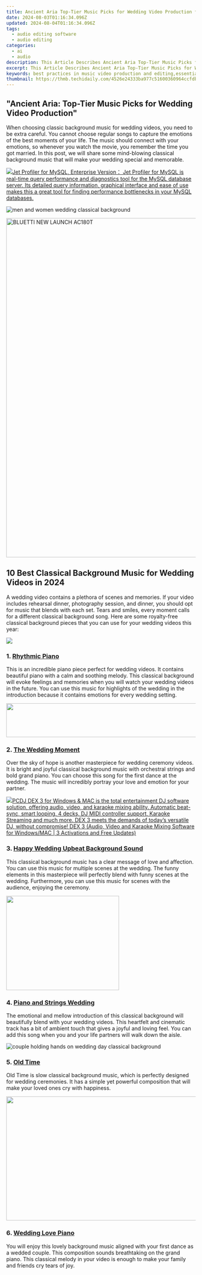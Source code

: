 ```yaml
---
title: Ancient Aria Top-Tier Music Picks for Wedding Video Production for 2024
date: 2024-08-03T01:16:34.096Z
updated: 2024-08-04T01:16:34.096Z
tags: 
  - audio editing software
  - audio editing
categories: 
  - ai
  - audio
description: This Article Describes Ancient Aria Top-Tier Music Picks for Wedding Video Production for 2024
excerpt: This Article Describes Ancient Aria Top-Tier Music Picks for Wedding Video Production for 2024
keywords: best practices in music video production and editing,essential tips for aspiring music video editors,budget beats for video production finding no cost music,discovering optimal acoustic ambiance sets for video production,essential pop music playlists for perfect audio ambiance in videos 2024 collection,ancient aria top tier music picks for wedding video production,essential tips for incorporating music seamlessly into video productions without financial barriers
thumbnail: https://thmb.techidaily.com/4526e24333ba977c51600360964ccfdbc4ba0f9b4255ce54480ebe44b63f8c8e.jpg
---
```


## "Ancient Aria: Top-Tier Music Picks for Wedding Video Production"

When choosing classic background music for wedding videos, you need to be extra careful. You cannot choose regular songs to capture the emotions of the best moments of your life. The music should connect with your emotions, so whenever you watch the movie, you remember the time you got married. In this post, we will share some mind-blowing classical background music that will make your wedding special and memorable.

<!-- affiliate ads begin -->
<a href="https://secure.2checkout.com/order/checkout.php?PRODS=4576829&QTY=1&AFFILIATE=108875&CART=1"><img src="https://secure.avangate.com/images/merchant/9e740b84bb48a64dde25061566299467/products/copy_1_jp_box_big.png" border="0">Jet Profiler for MySQL, Enterprise Version： Jet Profiler for MySQL is real-time query performance and diagnostics tool for the MySQL database server. Its detailed query information, graphical interface and ease of use makes this a great tool for finding performance bottlenecks in your MySQL databases. </a>
<!-- affiliate ads end -->
![men and women wedding classical background](https://images.wondershare.com/filmora/article-images/2022/classical-background-1.jpg)

<!-- affiliate ads begin -->
<a href="https://bluettide.pxf.io/c/5597632/2042332/17092" target="_top" id="2042332"><img src="//a.impactradius-go.com/display-ad/17092-2042332" border="0" alt="BLUETTI NEW LAUNCH AC180T" width="960" height="900"/></a><img height="0" width="0" src="https://imp.pxf.io/i/5597632/2042332/17092" style="position:absolute;visibility:hidden;" border="0" />
<!-- affiliate ads end -->
## 10 Best Classical Background Music for Wedding Videos in 2024

A wedding video contains a plethora of scenes and memories. If your video includes rehearsal dinner, photography session, and dinner, you should opt for music that blends with each set. Tears and smiles, every moment calls for a different classical background song. Here are some royalty-free classical background pieces that you can use for your wedding videos this year:

<!-- affiliate ads begin -->
<a href="https://shop.manycam.com/order/checkout.php?PRODS=17728032&QTY=1&AFFILIATE=108875&CART=1"><img src="https://secure.avangate.com/images/merchant/8230bea7d54bcdf99cdfe85cb07313d5/mcaffbanner920x120.png" border="0"></a>
<!-- affiliate ads end -->
### 1\. [Rhythmic Piano](https://filmstock.wondershare.com/p/rhythmic-piano.html)

This is an incredible piano piece perfect for wedding videos. It contains beautiful piano with a calm and soothing melody. This classical background will evoke feelings and memories when you will watch your wedding videos in the future. You can use this music for highlights of the wedding in the introduction because it contains emotions for every wedding setting.

<!-- affiliate ads begin -->
<a href="https://zonlipartnershipprogram.pxf.io/c/5597632/1596691/17882" target="_top" id="1596691"><img src="//a.impactradius-go.com/display-ad/17882-1596691" border="0" alt="" width="728" height="90"/></a><img height="0" width="0" src="https://imp.pxf.io/i/5597632/1596691/17882" style="position:absolute;visibility:hidden;" border="0" />
<!-- affiliate ads end -->
### 2\. [The Wedding Moment](https://filmstock.wondershare.com/p/the-wedding-moment.html)

Over the sky of hope is another masterpiece for wedding ceremony videos. It is bright and joyful classical background music with orchestral strings and bold grand piano. You can choose this song for the first dance at the wedding. The music will incredibly portray your love and emotion for your partner.

<!-- affiliate ads begin -->
<a href="https://shop.pcdj.com/order/checkout.php?PRODS=4698824&QTY=1&AFFILIATE=108875&CART=1"> <img src="https://secure.avangate.com/images/merchant/47f4b6321e9fd8e8f7326a6adc1a7c1e/products/dex3pro-screenshot-homepage.png" border="0">PCDJ DEX 3 for Windows & MAC is the total entertainment DJ software solution, offering audio, video, and karaoke mixing ability. Automatic beat-sync, smart looping, 4 decks, DJ MIDI controller support, Karaoke Streaming and much more. 
DEX 3 meets the demands of today’s versatile DJ, without compromise! 
DEX 3 (Audio, Video and Karaoke Mixing Software for Windows/MAC | 3 Activations and Free Updates)</a>
<!-- affiliate ads end -->
### 3\. [Happy Wedding Upbeat Background Sound](https://filmstock.wondershare.com/p/happy-wedding-upbeat-background-sound.html)

This classical background music has a clear message of love and affection. You can use this music for multiple scenes at the wedding. The funny elements in this masterpiece will perfectly blend with funny scenes at the wedding. Furthermore, you can use this music for scenes with the audience, enjoying the ceremony.

<!-- affiliate ads begin -->
<a href="https://caperobbin.sjv.io/c/5597632/2006123/18460" target="_top" id="2006123"><img src="//a.impactradius-go.com/display-ad/18460-2006123" border="0" alt="" width="300" height="250"/></a><img height="0" width="0" src="https://imp.pxf.io/i/5597632/2006123/18460" style="position:absolute;visibility:hidden;" border="0" />
<!-- affiliate ads end -->
### 4\. [Piano and Strings Wedding](https://filmstock.wondershare.com/p/piano-and-strings-wedding.html)

The emotional and mellow introduction of this classical background will beautifully blend with your wedding videos. This heartfelt and cinematic track has a bit of ambient touch that gives a joyful and loving feel. You can add this song when you and your life partners will walk down the aisle.

![couple holding hands on wedding day classical background](https://images.wondershare.com/filmora/article-images/2022/classical-background-2.jpg)

### 5\. [Old Time](https://filmstock.wondershare.com/p/old-time-ai-music.html)

Old Time is slow classical background music, which is perfectly designed for wedding ceremonies. It has a simple yet powerful composition that will make your loved ones cry with happiness.

<!-- affiliate ads begin -->
<a href="https://ursime.pxf.io/c/5597632/2092236/16384" target="_top" id="2092236"><img src="//a.impactradius-go.com/display-ad/16384-2092236" border="0" alt="" width="1920" height="329"/></a><img height="0" width="0" src="https://imp.pxf.io/i/5597632/2092236/16384" style="position:absolute;visibility:hidden;" border="0" />
<!-- affiliate ads end -->
### 6\. [Wedding Love Piano](https://filmstock.wondershare.com/p/Wedding-Love-Piano.html)

You will enjoy this lovely background music aligned with your first dance as a wedded couple. This composition sounds breathtaking on the grand piano. This classical melody in your video is enough to make your family and friends cry tears of joy.

<!-- affiliate ads begin -->
<span id="1793213">
					<video width="1080" height="1620" style="cursor:pointer"
           poster="//a.impactradius-go.com/display-clicktoplayimage/1793213.jpeg"
           onclick="if(!this.playClicked){this.play();this.setAttribute('controls',true);this.playClicked=true;}">
	   <source src="//a.impactradius-go.com/display-ad/19135-1793213">
	   <img src="//a.impactradius-go.com/display-clicktoplayimage/1793213.jpeg" style="border: none; height: 100%; width: 100%; object-fit: contain">
	</video>
	<div style="width:1080px;text-align:center"><a href="javascript:window.open(decodeURIComponent('https%3A%2F%2Ftinyland.pxf.io%2Fc%2F5597632%2F1793213%2F19135'), '_blank');void(0);">Click here</a></div>
</span>
<img height="0" width="0" src="https://imp.pxf.io/i/5597632/1793213/19135" style="position:absolute;visibility:hidden;" border="0" />
<!-- affiliate ads end -->
### 7\. [Piano Music Orchestra](https://filmstock.wondershare.com/p/ai-piano-music-orchestra-121747.html)

You can add this classical background music in the ending to create touching moments filled with powerful feelings. When your wedding video will end with this music, your audience had to take some time to recover from their emotions.

<!-- affiliate ads begin -->
<a href="https://store.massmailsoftware.com/order/checkout.php?PRODS=1095219&QTY=1&AFFILIATE=108875&CART=1"><img src="https://secure.avangate.com/images/merchant/dc87c13749315c7217cdc4ac692e704c/banera_for_partners-20_%281%29.jpg" border="0"></a>
<!-- affiliate ads end -->
### 8\. [The Season of Love](https://filmstock.wondershare.com/p/the-season-of-love.html)

In this short romantic classical background music, the composer played different octaves to create romantic vibes. Thus, it will sound splendid with your wedding video. Although it is a short music piece, there are [many versions](https://tools.techidaily.com/wondershare/filmora/download/). You can layer the versions one after another to play with the audience’s joy and feeling.

![wedding dance classical background](https://images.wondershare.com/filmora/article-images/2022/classical-background-10.jpg)

### 9\. [Mid Night Self Expression](https://filmstock.wondershare.com/p/Mid-night-Self-expression.html)

This is a unique masterpiece that includes acoustic guitar, accordion, and other unique musical instruments. The song includes a folk melody that will leave your audience in joy and happiness. You can play this song in various wedding settings to add emotions to your video.

<!-- affiliate ads begin -->
<a href="https://sentrypc.7eer.net/c/5597632/398457/3022" target="_top" id="398457"><img src="//a.impactradius-go.com/display-ad/3022-398457" border="0" alt="www.sentrypc.com" width="980" height="120"/></a><img height="0" width="0" src="https://sentrypc.7eer.net/i/5597632/398457/3022" style="position:absolute;visibility:hidden;" border="0" />
<!-- affiliate ads end -->
### 10\. [Wonderful Wedding](https://filmstock.wondershare.com/p/wonderful-wedding.html)

This lovely wedding classical background includes nice rhythms, melodies, and ballads that make it perfect for a summary. If you have a segment in your video with highlights of multiple settings, you can use this music for that part.

## How to Create a Romantic Wedding Invitation?

If you design your wedding invitation, you can decide the element according to your preferences. Elements such as video clips, pictures, and music add emotions to your video. If even a single element is not perfect, your wedding invitation won’t look as good as you want. Therefore, you should take control and create a romantic wedding invitation on a user-friendly video editor, [Wondershare Filmora](https://tools.techidaily.com/wondershare/filmora/download/). Here is the step-by-step guide to creating a romantic wedding invitation with classical background music:

[Try It Free](https://tools.techidaily.com/wondershare/filmora/download/)

For Win 7 or later (64-bit)

[Try It Free](https://tools.techidaily.com/wondershare/filmora/download/)

For macOS 10.12 or later

Step 1: Open Wondershare Filmora, create a new project and import your files to get started.

![open new project classical background](https://images.wondershare.com/filmora/article-images/2022/classical-background-3.jpg)

Step 2: Now drag video clips and photos on the timeline and arrange the sequences and clips.

![arrange videos on timeline classical background](https://images.wondershare.com/filmora/article-images/2022/classical-background-4.jpg)

Step 3: If the photo size doesn’t match the video size, you can change the ratio in the crop section. This changes the aspect ratio of the video.

![set image size classical background](https://images.wondershare.com/filmora/article-images/2022/classical-background-5.jpg)

Step 4: Set the ratio for all videos and images.

Step 5: Now open the titles tab and search weddings. You can choose from a myriad of wedding-style templates on Filmora.

<!-- affiliate ads begin -->
<span id="1997795">
					<video width="250" height="250" style="cursor:pointer"
           poster="//a.impactradius-go.com/display-clicktoplayimage/1997795.jpeg"
           onclick="if(!this.playClicked){this.play();this.setAttribute('controls',true);this.playClicked=true;}">
	   <source src="//a.impactradius-go.com/display-ad/23621-1997795">
	   <img src="//a.impactradius-go.com/display-clicktoplayimage/1997795.jpeg" style="border: none; height: 100%; width: 100%; object-fit: contain">
	</video>
	<div style="width:250px;text-align:center"><a href="javascript:window.open(decodeURIComponent('https%3A%2F%2Fproteahair.pxf.io%2Fc%2F5597632%2F1997795%2F23621'), '_blank');void(0);">Click here</a></div>
</span>
<img height="0" width="0" src="https://imp.pxf.io/i/5597632/1997795/23621" style="position:absolute;visibility:hidden;" border="0" />
<!-- affiliate ads end -->
![add titles classical background](https://images.wondershare.com/filmora/article-images/2022/classical-background-6.jpg)

Step 6: Once you choose the title, you can drag it on your timeline. The title tag will look incredible at the start and the ending. Thus, you have to choose two title tags.

Step 7: Double-click on the first title and click on the advanced buttons. This feature enables you to customize your tags add change color, text, and fonts.

![edit title tags classical background](https://images.wondershare.com/filmora/article-images/2022/classical-background-7.jpg)

Step 8: Make the same changes for the second title tag as well.

Step 9: After selecting the right title tag, you can include elements on your images or video clips.

Step 10: Go to the Effects tab and search wedding floral. A wide range of options will appear in the media section. Choose the tags that you like the most and drag them on a new track.

Step 11: Now it’s time to add the titles to introduce the bride and groom. Furthermore, this section will also include the wedding location and other details for the wedding.

Step 12: Move to the transition section add transition presets and search for the effects you like for your video. Choose the transition and drag between the clips.

![add transitions classical background](https://images.wondershare.com/filmora/article-images/2022/classical-background-9.jpg)

Step 13: Your wedding invitation is almost ready. All you need to add is classical background music. For that, you can search the music from the audio tab or choose from the above-mentioned options. Also, you can import music from your computer to use in the video

Step 14: You can export the video from the tool and send your friends and family on Whastapp or post it on Facebook.

### Closing Words

The above-mentioned classical background music will enhance the sentiments in your wedding videos. Music helps the audience to connect with your emotions. Therefore, you should choose the classical background music carefully according to each segment. It would be best to list the video sections on a piece of paper and write the song’s name in front of it. That way, you will get a complete overview of your video’s layout.

You can use [Filmora video editor](https://tools.techidaily.com/wondershare/filmora/download/) to create your wedding videos and invitation. Filmora is a user-friendly video editing tool with advanced features. The effects and templates simplify the editing task and you can create emotional wedding videos in minutes. Filmora video editor includes features such as an audio mixer, advanced text editing, audio equalizer, and video stabilizer.

[Try It Free](https://tools.techidaily.com/wondershare/filmora/download/)

For Win 7 or later (64-bit)

[Try It Free](https://tools.techidaily.com/wondershare/filmora/download/)

For macOS 10.12 or later

[Try It Free](https://tools.techidaily.com/wondershare/filmora/download/)

For Win 7 or later (64-bit)

[Try It Free](https://tools.techidaily.com/wondershare/filmora/download/)

For macOS 10.12 or later

Step 1: Open Wondershare Filmora, create a new project and import your files to get started.

<!-- affiliate ads begin -->
<a href="https://laganoo.pxf.io/c/5597632/1657399/16446" target="_top" id="1657399"><img src="//a.impactradius-go.com/display-ad/16446-1657399" border="0" alt="" width="728" height="90"/></a><img height="0" width="0" src="https://imp.pxf.io/i/5597632/1657399/16446" style="position:absolute;visibility:hidden;" border="0" />
<!-- affiliate ads end -->
![open new project classical background](https://images.wondershare.com/filmora/article-images/2022/classical-background-3.jpg)

Step 2: Now drag video clips and photos on the timeline and arrange the sequences and clips.

<!-- affiliate ads begin -->
<a href="https://martinic.evyy.net/c/5597632/1422856/4482" target="_top" id="1422856"><img src="//a.impactradius-go.com/display-ad/4482-1422856" border="0" alt="" width="580" height="309"/></a>
<!-- affiliate ads end -->
![arrange videos on timeline classical background](https://images.wondershare.com/filmora/article-images/2022/classical-background-4.jpg)

Step 3: If the photo size doesn’t match the video size, you can change the ratio in the crop section. This changes the aspect ratio of the video.

<!-- affiliate ads begin -->
<a href="https://ukaidot.sjv.io/c/5597632/1793237/19578" target="_top" id="1793237"><img src="//a.impactradius-go.com/display-ad/19578-1793237" border="0" alt="" width="1200" height="1200"/></a><img height="0" width="0" src="https://imp.pxf.io/i/5597632/1793237/19578" style="position:absolute;visibility:hidden;" border="0" />
<!-- affiliate ads end -->
![set image size classical background](https://images.wondershare.com/filmora/article-images/2022/classical-background-5.jpg)

Step 4: Set the ratio for all videos and images.

Step 5: Now open the titles tab and search weddings. You can choose from a myriad of wedding-style templates on Filmora.

![add titles classical background](https://images.wondershare.com/filmora/article-images/2022/classical-background-6.jpg)

Step 6: Once you choose the title, you can drag it on your timeline. The title tag will look incredible at the start and the ending. Thus, you have to choose two title tags.

Step 7: Double-click on the first title and click on the advanced buttons. This feature enables you to customize your tags add change color, text, and fonts.

![edit title tags classical background](https://images.wondershare.com/filmora/article-images/2022/classical-background-7.jpg)

Step 8: Make the same changes for the second title tag as well.

Step 9: After selecting the right title tag, you can include elements on your images or video clips.

Step 10: Go to the Effects tab and search wedding floral. A wide range of options will appear in the media section. Choose the tags that you like the most and drag them on a new track.

Step 11: Now it’s time to add the titles to introduce the bride and groom. Furthermore, this section will also include the wedding location and other details for the wedding.

Step 12: Move to the transition section add transition presets and search for the effects you like for your video. Choose the transition and drag between the clips.

![add transitions classical background](https://images.wondershare.com/filmora/article-images/2022/classical-background-9.jpg)

Step 13: Your wedding invitation is almost ready. All you need to add is classical background music. For that, you can search the music from the audio tab or choose from the above-mentioned options. Also, you can import music from your computer to use in the video

Step 14: You can export the video from the tool and send your friends and family on Whastapp or post it on Facebook.

<!-- affiliate ads begin -->
<a href="https://secure.2checkout.com/order/checkout.php?PRODS=30901369&QTY=1&AFFILIATE=108875&CART=1"> <img src="https://secure.avangate.com/images/merchant/ce9a6fb2becc2d235e62b125e9260102/products/1_copy_vMixCallScreenshot1-large.jpg" border="0"> vMix 4K - Software based live production. vMix 4K includes everything in vMix HD plus 4K support, PTZ control, External/Fullscreen output, 4 Virtual Outputs, 1 Replay, 4 vMix Call, and 2 Recorders. 
This bundle includes Studio 200 for vMix from Virtualsetworks, HTTP Matrix 1.0 automation scheduler, and 4 introductory training videos from the Udemy vMix Basic to Amazing course. </a>
<!-- affiliate ads end -->
### Closing Words

The above-mentioned classical background music will enhance the sentiments in your wedding videos. Music helps the audience to connect with your emotions. Therefore, you should choose the classical background music carefully according to each segment. It would be best to list the video sections on a piece of paper and write the song’s name in front of it. That way, you will get a complete overview of your video’s layout.

You can use [Filmora video editor](https://tools.techidaily.com/wondershare/filmora/download/) to create your wedding videos and invitation. Filmora is a user-friendly video editing tool with advanced features. The effects and templates simplify the editing task and you can create emotional wedding videos in minutes. Filmora video editor includes features such as an audio mixer, advanced text editing, audio equalizer, and video stabilizer.

[Try It Free](https://tools.techidaily.com/wondershare/filmora/download/)

For Win 7 or later (64-bit)

[Try It Free](https://tools.techidaily.com/wondershare/filmora/download/)

For macOS 10.12 or later

[Try It Free](https://tools.techidaily.com/wondershare/filmora/download/)

For Win 7 or later (64-bit)

[Try It Free](https://tools.techidaily.com/wondershare/filmora/download/)

For macOS 10.12 or later

Step 1: Open Wondershare Filmora, create a new project and import your files to get started.

<!-- affiliate ads begin -->
<a href="https://estore.zonealarm.com/order/checkout.php?PRODS=36245101&QTY=1&AFFILIATE=108875&CART=1"><img src="https://sc1.checkpoint.com/sc1/za/images/boxes/zang_box_trust.png" border="0">ZoneAlarm Extreme Security NextGen</a>
<!-- affiliate ads end -->
![open new project classical background](https://images.wondershare.com/filmora/article-images/2022/classical-background-3.jpg)

Step 2: Now drag video clips and photos on the timeline and arrange the sequences and clips.

<!-- affiliate ads begin -->
<a href="https://parisrhonecom.sjv.io/c/5597632/1922358/21553" target="_top" id="1922358"><img src="//a.impactradius-go.com/display-ad/21553-1922358" border="0" alt="" width="1080" height="1080"/></a><img height="0" width="0" src="https://imp.pxf.io/i/5597632/1922358/21553" style="position:absolute;visibility:hidden;" border="0" />
<!-- affiliate ads end -->
![arrange videos on timeline classical background](https://images.wondershare.com/filmora/article-images/2022/classical-background-4.jpg)

Step 3: If the photo size doesn’t match the video size, you can change the ratio in the crop section. This changes the aspect ratio of the video.

<!-- affiliate ads begin -->
<a href="https://appsumo.8odi.net/c/5597632/2068416/7443" target="_top" id="2068416"><img src="//a.impactradius-go.com/display-ad/7443-2068416" border="0" alt="" width="1200" height="600"/></a><img height="0" width="0" src="https://appsumo.8odi.net/i/5597632/2068416/7443" style="position:absolute;visibility:hidden;" border="0" />
<!-- affiliate ads end -->
![set image size classical background](https://images.wondershare.com/filmora/article-images/2022/classical-background-5.jpg)

Step 4: Set the ratio for all videos and images.

Step 5: Now open the titles tab and search weddings. You can choose from a myriad of wedding-style templates on Filmora.

![add titles classical background](https://images.wondershare.com/filmora/article-images/2022/classical-background-6.jpg)

Step 6: Once you choose the title, you can drag it on your timeline. The title tag will look incredible at the start and the ending. Thus, you have to choose two title tags.

Step 7: Double-click on the first title and click on the advanced buttons. This feature enables you to customize your tags add change color, text, and fonts.

<!-- affiliate ads begin -->
<a href="https://printrendy.pxf.io/c/5597632/1453720/17020" target="_top" id="1453720"><img src="//a.impactradius-go.com/display-ad/17020-1453720" border="0" alt="" width="300" height="250"/></a><img height="0" width="0" src="https://imp.pxf.io/i/5597632/1453720/17020" style="position:absolute;visibility:hidden;" border="0" />
<!-- affiliate ads end -->
![edit title tags classical background](https://images.wondershare.com/filmora/article-images/2022/classical-background-7.jpg)

Step 8: Make the same changes for the second title tag as well.

Step 9: After selecting the right title tag, you can include elements on your images or video clips.

Step 10: Go to the Effects tab and search wedding floral. A wide range of options will appear in the media section. Choose the tags that you like the most and drag them on a new track.

Step 11: Now it’s time to add the titles to introduce the bride and groom. Furthermore, this section will also include the wedding location and other details for the wedding.

Step 12: Move to the transition section add transition presets and search for the effects you like for your video. Choose the transition and drag between the clips.

<!-- affiliate ads begin -->
<a href="https://secure.2checkout.com/order/checkout.php?PRODS=4699091&QTY=1&AFFILIATE=108875&CART=1"><img src="https://secure.avangate.com/images/merchant/bccefcc1b1eee9eca3ae4f5c1a281482/products/1_jutoh-logo-1200x1600.jpg" border="0">Jutoh Plus -  Jutoh is an ebook creator for Epub, Kindle and more. It's fast, runs on Windows, Mac, and Linux, comes with a cover design editor, and allows book variations to be created with alternate text, style sheets and cover designs. Jutoh Plus adds scripting so you can automate ebook import and creation operations. It also allows customisation of ebook HTML via templates and source code documents; and you can create Windows CHM and wxWidgets HTB help files. </a>
<!-- affiliate ads end -->
![add transitions classical background](https://images.wondershare.com/filmora/article-images/2022/classical-background-9.jpg)

Step 13: Your wedding invitation is almost ready. All you need to add is classical background music. For that, you can search the music from the audio tab or choose from the above-mentioned options. Also, you can import music from your computer to use in the video

Step 14: You can export the video from the tool and send your friends and family on Whastapp or post it on Facebook.

<!-- affiliate ads begin -->
<a href="https://store.massmailsoftware.com/order/checkout.php?PRODS=2069351&QTY=1&AFFILIATE=108875&CART=1"><img src="https://secure.avangate.com/images/merchant/dc87c13749315c7217cdc4ac692e704c/banera_for_partners-24_%282%29.jpg" border="0"></a>
<!-- affiliate ads end -->
### Closing Words

The above-mentioned classical background music will enhance the sentiments in your wedding videos. Music helps the audience to connect with your emotions. Therefore, you should choose the classical background music carefully according to each segment. It would be best to list the video sections on a piece of paper and write the song’s name in front of it. That way, you will get a complete overview of your video’s layout.

You can use [Filmora video editor](https://tools.techidaily.com/wondershare/filmora/download/) to create your wedding videos and invitation. Filmora is a user-friendly video editing tool with advanced features. The effects and templates simplify the editing task and you can create emotional wedding videos in minutes. Filmora video editor includes features such as an audio mixer, advanced text editing, audio equalizer, and video stabilizer.

[Try It Free](https://tools.techidaily.com/wondershare/filmora/download/)

For Win 7 or later (64-bit)

[Try It Free](https://tools.techidaily.com/wondershare/filmora/download/)

For macOS 10.12 or later

[Try It Free](https://tools.techidaily.com/wondershare/filmora/download/)

For Win 7 or later (64-bit)

[Try It Free](https://tools.techidaily.com/wondershare/filmora/download/)

For macOS 10.12 or later

Step 1: Open Wondershare Filmora, create a new project and import your files to get started.

<!-- affiliate ads begin -->
<a href="https://imp.i357552.net/c/5597632/863039/11832" target="_top" id="863039"><img src="//a.impactradius-go.com/display-ad/11832-863039" border="0" alt="" width="300" height="250"/></a>
<!-- affiliate ads end -->
![open new project classical background](https://images.wondershare.com/filmora/article-images/2022/classical-background-3.jpg)

Step 2: Now drag video clips and photos on the timeline and arrange the sequences and clips.

![arrange videos on timeline classical background](https://images.wondershare.com/filmora/article-images/2022/classical-background-4.jpg)

Step 3: If the photo size doesn’t match the video size, you can change the ratio in the crop section. This changes the aspect ratio of the video.

<!-- affiliate ads begin -->
<a href="https://secure.2checkout.com/order/checkout.php?PRODS=4530091&QTY=1&AFFILIATE=108875&CART=1"><img src="https://www.pearlmountainsoft.com/n_img/product/cit_win/banScrn.jpg" border="0">CollageIt Pro</a>
<!-- affiliate ads end -->
![set image size classical background](https://images.wondershare.com/filmora/article-images/2022/classical-background-5.jpg)

Step 4: Set the ratio for all videos and images.

Step 5: Now open the titles tab and search weddings. You can choose from a myriad of wedding-style templates on Filmora.

![add titles classical background](https://images.wondershare.com/filmora/article-images/2022/classical-background-6.jpg)

Step 6: Once you choose the title, you can drag it on your timeline. The title tag will look incredible at the start and the ending. Thus, you have to choose two title tags.

Step 7: Double-click on the first title and click on the advanced buttons. This feature enables you to customize your tags add change color, text, and fonts.

<!-- affiliate ads begin -->
<a href="https://shop.mondly.com/affiliate.php?ACCOUNT=ATISTUDI&AFFILIATE=108875&PATH=https%3A%2F%2Fwww.mondly.com%3FAFFILIATE%3D108875%26RESOURCE%3D%2BGeneral%2B970x90%2B"><img src="https://secure.avangate.com/images/merchant/69c418c33ec2e1a4267fa9bb77fa1428/general-970x90.gif" border="0"></a>
<!-- affiliate ads end -->
![edit title tags classical background](https://images.wondershare.com/filmora/article-images/2022/classical-background-7.jpg)

Step 8: Make the same changes for the second title tag as well.

Step 9: After selecting the right title tag, you can include elements on your images or video clips.

Step 10: Go to the Effects tab and search wedding floral. A wide range of options will appear in the media section. Choose the tags that you like the most and drag them on a new track.

Step 11: Now it’s time to add the titles to introduce the bride and groom. Furthermore, this section will also include the wedding location and other details for the wedding.

Step 12: Move to the transition section add transition presets and search for the effects you like for your video. Choose the transition and drag between the clips.

![add transitions classical background](https://images.wondershare.com/filmora/article-images/2022/classical-background-9.jpg)

Step 13: Your wedding invitation is almost ready. All you need to add is classical background music. For that, you can search the music from the audio tab or choose from the above-mentioned options. Also, you can import music from your computer to use in the video

Step 14: You can export the video from the tool and send your friends and family on Whastapp or post it on Facebook.

### Closing Words

The above-mentioned classical background music will enhance the sentiments in your wedding videos. Music helps the audience to connect with your emotions. Therefore, you should choose the classical background music carefully according to each segment. It would be best to list the video sections on a piece of paper and write the song’s name in front of it. That way, you will get a complete overview of your video’s layout.

You can use [Filmora video editor](https://tools.techidaily.com/wondershare/filmora/download/) to create your wedding videos and invitation. Filmora is a user-friendly video editing tool with advanced features. The effects and templates simplify the editing task and you can create emotional wedding videos in minutes. Filmora video editor includes features such as an audio mixer, advanced text editing, audio equalizer, and video stabilizer.

[Try It Free](https://tools.techidaily.com/wondershare/filmora/download/)

For Win 7 or later (64-bit)

[Try It Free](https://tools.techidaily.com/wondershare/filmora/download/)

For macOS 10.12 or later

<ins class="adsbygoogle"
     style="display:block"
     data-ad-format="autorelaxed"
     data-ad-client="ca-pub-7571918770474297"
     data-ad-slot="1223367746"></ins>

<ins class="adsbygoogle"
     style="display:block"
     data-ad-format="autorelaxed"
     data-ad-client="ca-pub-7571918770474297"
     data-ad-slot="1223367746"></ins>



## Navigating to the Pinnacle: 5 Leading Audio Mixers for Mac Users

If you’ve ever considered singing, you might look for the ideal audio mixer that allows you to record, edit, and seamlessly mix audio. The suitable audio mixer for Mac enables you to create the best tracks for your audience. Even for professionals, a suitable audio mixer is essential for music producers because it helps them create good music and deliver crisp audio.

Even with quality sounds, you might find that your audio file comes with many traffic noises and unnecessary chatter. The ideal audio mixer will ensure your audio piece stands out. However, we know that finding the ideal audio mixer that’s compatible with the Mac operating system can be challenging. That’s why we’ve done the essential research for you and compiled this impressive list. So, let’s jump straight into the comprehensive list to determine the best audio mixer for you.

## Audacity

<!-- affiliate ads begin -->
<a href="https://shop.emeditor.com/order/checkout.php?PRODS=4631722&QTY=1&AFFILIATE=108875&CART=1"><img src="https://www.emeditor.com/wp-content/uploads/2023/05/frontpage2-2048x588.webp" border="0">EmEditor Professional (Lifetime License, non-store app)</a>
<!-- affiliate ads end -->
![audacity](https://images.wondershare.com/filmora/article-images/2022/07/audio-mixer-mac-1.jpg)

We’re going to start with a veteran in the audio mixing world. Audacity has been around since 2000 and has continually updated its features to become a quality audio mixer. This explains why it is the best audio editing software out there. Audacity is free, open-source, and works across different platforms. It is also relatively simple to use by professionals and beginners; you don’t need to have any previous audio mixing experience to use this tool.

There are varying activities you can carry out on Audacity. For example, it allows you to record, edit, and add effects to your audio like distortion, reverb, echoes, and auto-tune. With Audacity, you can also digitize recordings from various media files. In addition, many keyboard shortcuts work with Audacity; using these shortcuts allows for a faster and more seamless workflow.

Using this tool, you can visualize the audio in frequencies using the spectrogram mode. It also offers professional-grade plugins to improve the mixing process. If you’d like to improve the sound quality of your file, you can choose to export in 24-bits or 32-bits. Beyond the Mac OS, Audacity also supports Linux and Windows. You should consider Audacity if you want a free editor with many audio mixing functions.

 Pros

* It is intuitive and easy to use
* Offers varying plugins for easy mixing
* Keyboard shortcuts improve workflow
* Rich features to enhance overall sound quality

 Cons

* Audacity tends to crash on Mac

## Adobe Audition

![adobe audition](https://images.wondershare.com/filmora/article-images/2022/07/audio-mixer-mac-2.jpg)

We all know that Adobe only offers excellent software, and you can expect nothing different from Adobe Audition. This is a great audio mixer for editing and polishing your audio, making it into an impeccable sound. It allows you clean, mixes, and fine-tune your sound file by offering a smooth workflow. In addition, Adobe Audition offers a spectral display and a crucial sound panel that helps you restore audio. This tool also helps users achieve a professional-level quality even if you’re a beginner with little to no audio-mixing experience. You can also make audio remixes on this audio mixing software; you can achieve this by rearranging the different tacks to fit various durations.

The many features available on this Mac audio mixer allow you to record and convert audio files into lossless WAV files. If you’re looking to run a radio station, you can do that with Adobe Audition by downloading your audio files to the server after mixing. In addition, you can convert your audio files into MP3 format to use on varying devices if necessary. One of its excellent features is processing and analyzing various audio files.

Adobe Audition also offers users diagnostic tools like DeHummer, DeClipper, diagnostic panel, and audio reduction to determine and fix issues on audio files. It is made for different purposes, as you can always count on this tool to provide you with crisp, quality sounds. In addition, you can visualize the edits on your audio file on this software in real-time.

 Pros

* Offers varying mixing and editing features
* Users can import and export audio files in various formats
* It comes with a spectral display for restoring audio files
* Features diagnostic tools for fixing audio file issues
* Interactive and easy-to-use interface

 Cons

* Limited free version

## WavePad

![wavepad](https://images.wondershare.com/filmora/article-images/2022/07/audio-mixer-mac-3.jpg)

Another impressive audio mixer with basic and advanced features that you should explore is WavePad. This software is excellent for audio editing, recordings, and music productions. The best part is that it supports the major audio formats and allows users to trim, cut, split, copy, equalize, and amplify audio tracks within a few seconds. WavePad also offers you several options to minimize noise and access advanced tools like TFFT, FFT, and spectral analysis that help you understand video frequencies better.

This audio mixer is excellent for streaming and offers voice-over features. The developers continually update WavePad, and if you have issues, the customer support options on the website allow you to get help immediately. If you like to edit lots of soundtracks and would like to save them as you edit, then you would enjoy the batch processing feature. This feature is ideal for busy producers who want to mix their audio quickly. This versatile tool isn’t just compatible with Mac and works on Chromebook, Windows, Android, and iOS devices.

 Pros

* Allows batch processing
* Allows you to amplify and equalize sounds
* It comes with an intuitive user interface
* Excellent customer support options

 Cons

* The free version is limited

## TwistedWave

![twistedwave](https://images.wondershare.com/filmora/article-images/2022/07/audio-mixer-mac-4.jpg)

Another audio mixer for Mac that allows you to record, mix, master, convert and batch-process your audio is TwistedWave. This tool is an all-in-one solution for everything audio-related. The best part is that it comes with an intuitive interface that’s easy for anyone to use. TwistedWave works with Mac OS alone and is available at a premium price. If you want to master audio with inbuilt effects and make quick, effective edits to audio files, this is the tool for you. In addition, a responsive interface can process large audio files in the background.

Its vast features allow for the seamless mixing and editing of audio files. It features a smart silence detector that detects silences, removes them, and exports the remaining audio as individual files. The batch processor also comes with effects like AU and VST plugins. If you’re uncomfortable with the effects, you can create your effect stacks and then utilize them with just a click. TwistedWave isn’t a basic editor as it has advanced features like pitch shifting, professional time stretching, and multichannel editing. This audio mixing tool also supports up to 32-bit audio and is great if you want a professional and crisp audio output.

 Pros

* It easily detects silence points for easy splitting
* Corrects pitch and speeds it up seamlessly
* You can work on present audio tracks while loading large files in the background
* You can create your custom audio stack
* Offers professional-grade plugins

 Cons

* No free version
* It can be difficult for beginners to use

## Logic Pro

![logic pro](https://images.wondershare.com/filmora/article-images/2022/07/audio-mixer-mac-5.jpg)

Apple’s Logic Pro is an excellent audio mixer that you can utilize to carry out some professional editing and audio-producing activities. This audio mixer has impressive features like Sampler, Step Sequencer, Quick Sampler, and many more. These features help you build melodic patterns and drum beats. You can also use them to transform various sounds into instruments within a few seconds. So if your goal is to improve your music, Logic Pro makes it relatively easy.

You can also create new music using this tool and, in the process, play different music arrangements on a cell grid and identify the best sounds for you. You can also add the sounds to your timeline before you get started. With Logic Pro, you can add DJ-style effects to your audio file. You can also play any instrument and record clean and high-quality audio to add to your existing file. Logic Pro also allows you to add new music to your track without disturbing its tempo; you can also correct pitch with this tool.

Another tool from Logic Pro is the mountable sound card which allows up to 24-track recording. It also features unique digital effects. Some features it comes with include delay, chorus, ping-pong delay, reverb, and many more. Logic Pro supports several popular audio formats and also allows multi-tracking editing. There’s also a library of royalty-free songs you can explore with this tool.

 Pros

* It helps you identify the best sounds
* Users can implement DJ-style effects on audio files
* It offers many impressive features
* Impressive recording features

 Cons

* Too complex for beginners

## Alternative Option: Wondershare Filmora

[Wondershare Filmora](https://tools.techidaily.com/wondershare/filmora/download/) is the best software to carry out different audio mixing activating. You can easily edit your audio to ensure a clean and crisp audio output. In addition, this tool offers excellent features like silence detection and auto-beat sync. Beyond this, it offers features like an auto montage maker, which evaluates your audio file and informs you of its best points. It is also useful for adding soundtracks to video files when necessary.

[Free Download](https://tools.techidaily.com/wondershare/filmora/download/) For Win 7 or later(64-bit)

[Free Download](https://tools.techidaily.com/wondershare/filmora/download/) For macOS 10.14 or later

[Wondershare Filmora](https://tools.techidaily.com/wondershare/filmora/download/) allows you efficiently adjust pitch and speed. You can also minimize or increase the volume of your sound file or add sound fading in and out features to your audio file. The best part about this tool is that you can share the mix on social media after mixing and editing audio files. The steps to mix audio files using Wondershare Filmora are easy; check them out below.

Step1Download Wondershare Filmora from the official website and install it on your device following the installation guide.

Step2Launch the audio mixing software and choose ‘create new project’ on the homepage.

![choose create new project](https://images.wondershare.com/filmora/article-images/2022/07/audio-mixer-mac-6.jpg)

Step3Import media files by clicking on ‘import media files’ on the media menu.

![click on import media files](https://images.wondershare.com/filmora/article-images/2022/07/audio-mixer-mac-7.jpg)

Step4Choose the audio file you want to mix and click the ‘import media’ option. Alternatively, you can choose to drag and drop the audio file to the software’s timeline.

Step5Start editing your media file by clicking the ‘audio mixer’ option. It will provide various tools to mix and edit your audio file.

<!-- affiliate ads begin -->
<a href="https://appsumo.8odi.net/c/5597632/2082526/7443" target="_top" id="2082526"><img src="//a.impactradius-go.com/display-ad/7443-2082526" border="0" alt="" width="1200" height="600"/></a><img height="0" width="0" src="https://appsumo.8odi.net/i/5597632/2082526/7443" style="position:absolute;visibility:hidden;" border="0" />
<!-- affiliate ads end -->
![start editing media file](https://images.wondershare.com/filmora/article-images/2022/07/audio-mixer-mac-8.jpg)

Step6click the master icon to decrease or increase audio volume. Once you’re done, hit the ‘OK’ button.

![adjust audio vollume](https://images.wondershare.com/filmora/article-images/2022/07/audio-mixer-mac-9.jpg)

Step7After mixing, hit the ‘export’ button and choose the location you want to save your edited file. You can also choose to share directly on social media platforms.

<!-- affiliate ads begin -->
<a href="https://secure.2checkout.com/order/checkout.php?PRODS=4712430&QTY=1&AFFILIATE=108875&CART=1"><img src="https://secure.avangate.com/images/merchant/c404a5adbf90e09631678b13b05d9d7a/products/dlnow_256.png" border="0">DLNow Video Downloader</a>
<!-- affiliate ads end -->
![hit export button](https://images.wondershare.com/filmora/article-images/2022/07/audio-mixer-mac-10.jpg)

<!-- affiliate ads begin -->
<a href="https://secure.textstudio.com/order/checkout.php?PRODS=35633281&QTY=1&AFFILIATE=108875&CART=1"> <img src="https://secure.avangate.com/images/merchant/d6eb8222c9718486bdabce8b897380f7/products/2_premium-icon.png" border="0"> Take advantage of PREMIUM features. 
Create your texts / logos without any limitation. 
No attribution required when downloading. 
No advertising on the website. 
 TextStudio.com  PREMIUM - Monthly Membership</a>
<!-- affiliate ads end -->
## Final Thoughts

Audio mixing and editing are sometimes essential to creating an excellent music track. However, finding an audio mixer for Mac can be difficult; we reviewed the 5 best audio mixers for Mac to provide you with options. With this list of best Mac audio mixers, you can transform your audio files into professional quality.

Adobe Audition

<!-- affiliate ads begin -->
<a href="https://secure.2checkout.com/order/checkout.php?PRODS=4726807&QTY=1&AFFILIATE=108875&CART=1"><img src="https://secure.avangate.com/images/merchant/c14a8df1e1b4d5297e9cb30cb34d5a00/products/copy_copy_power-tools-48.png" border="0">Power Tools add-on for Google Sheets, Lifetime subscription</a>
<!-- affiliate ads end -->
![adobe audition](https://images.wondershare.com/filmora/article-images/2022/07/audio-mixer-mac-2.jpg)

We all know that Adobe only offers excellent software, and you can expect nothing different from Adobe Audition. This is a great audio mixer for editing and polishing your audio, making it into an impeccable sound. It allows you clean, mixes, and fine-tune your sound file by offering a smooth workflow. In addition, Adobe Audition offers a spectral display and a crucial sound panel that helps you restore audio. This tool also helps users achieve a professional-level quality even if you’re a beginner with little to no audio-mixing experience. You can also make audio remixes on this audio mixing software; you can achieve this by rearranging the different tacks to fit various durations.

The many features available on this Mac audio mixer allow you to record and convert audio files into lossless WAV files. If you’re looking to run a radio station, you can do that with Adobe Audition by downloading your audio files to the server after mixing. In addition, you can convert your audio files into MP3 format to use on varying devices if necessary. One of its excellent features is processing and analyzing various audio files.

Adobe Audition also offers users diagnostic tools like DeHummer, DeClipper, diagnostic panel, and audio reduction to determine and fix issues on audio files. It is made for different purposes, as you can always count on this tool to provide you with crisp, quality sounds. In addition, you can visualize the edits on your audio file on this software in real-time.

 Pros

* Offers varying mixing and editing features
* Users can import and export audio files in various formats
* It comes with a spectral display for restoring audio files
* Features diagnostic tools for fixing audio file issues
* Interactive and easy-to-use interface

 Cons

* Limited free version

<!-- affiliate ads begin -->
<a href="https://appsumo.8odi.net/c/5597632/2068407/7443" target="_top" id="2068407"><img src="//a.impactradius-go.com/display-ad/7443-2068407" border="0" alt="" width="1200" height="600"/></a><img height="0" width="0" src="https://appsumo.8odi.net/i/5597632/2068407/7443" style="position:absolute;visibility:hidden;" border="0" />
<!-- affiliate ads end -->
## WavePad

<!-- affiliate ads begin -->
<a href="https://shop.copernic.com/order/checkout.php?PRODS=41033101&QTY=1&AFFILIATE=108875&CART=1"><img src="https://secure.2checkout.com/images/merchant/8d30aa96e72440759f74bd2306c1fa3d/Copernic-2023-Affiliate-728x90-Elite.png" border="0"></a>
<!-- affiliate ads end -->
![wavepad](https://images.wondershare.com/filmora/article-images/2022/07/audio-mixer-mac-3.jpg)

Another impressive audio mixer with basic and advanced features that you should explore is WavePad. This software is excellent for audio editing, recordings, and music productions. The best part is that it supports the major audio formats and allows users to trim, cut, split, copy, equalize, and amplify audio tracks within a few seconds. WavePad also offers you several options to minimize noise and access advanced tools like TFFT, FFT, and spectral analysis that help you understand video frequencies better.

This audio mixer is excellent for streaming and offers voice-over features. The developers continually update WavePad, and if you have issues, the customer support options on the website allow you to get help immediately. If you like to edit lots of soundtracks and would like to save them as you edit, then you would enjoy the batch processing feature. This feature is ideal for busy producers who want to mix their audio quickly. This versatile tool isn’t just compatible with Mac and works on Chromebook, Windows, Android, and iOS devices.

 Pros

* Allows batch processing
* Allows you to amplify and equalize sounds
* It comes with an intuitive user interface
* Excellent customer support options

 Cons

* The free version is limited

## TwistedWave

<!-- affiliate ads begin -->
<a href="https://shop.copernic.com/order/checkout.php?PRODS=41033095&QTY=1&AFFILIATE=108875&CART=1"><img src="https://secure.2checkout.com/images/merchant/8d30aa96e72440759f74bd2306c1fa3d/Copernic-2023-Affiliate-728x90-Advanced-3YR.png" border="0"></a>
<!-- affiliate ads end -->
![twistedwave](https://images.wondershare.com/filmora/article-images/2022/07/audio-mixer-mac-4.jpg)

Another audio mixer for Mac that allows you to record, mix, master, convert and batch-process your audio is TwistedWave. This tool is an all-in-one solution for everything audio-related. The best part is that it comes with an intuitive interface that’s easy for anyone to use. TwistedWave works with Mac OS alone and is available at a premium price. If you want to master audio with inbuilt effects and make quick, effective edits to audio files, this is the tool for you. In addition, a responsive interface can process large audio files in the background.

Its vast features allow for the seamless mixing and editing of audio files. It features a smart silence detector that detects silences, removes them, and exports the remaining audio as individual files. The batch processor also comes with effects like AU and VST plugins. If you’re uncomfortable with the effects, you can create your effect stacks and then utilize them with just a click. TwistedWave isn’t a basic editor as it has advanced features like pitch shifting, professional time stretching, and multichannel editing. This audio mixing tool also supports up to 32-bit audio and is great if you want a professional and crisp audio output.

 Pros

* It easily detects silence points for easy splitting
* Corrects pitch and speeds it up seamlessly
* You can work on present audio tracks while loading large files in the background
* You can create your custom audio stack
* Offers professional-grade plugins

 Cons

* No free version
* It can be difficult for beginners to use

<!-- affiliate ads begin -->
<a href="https://appsumo.8odi.net/c/5597632/2082541/7443" target="_top" id="2082541"><img src="//a.impactradius-go.com/display-ad/7443-2082541" border="0" alt="" width="1200" height="600"/></a><img height="0" width="0" src="https://appsumo.8odi.net/i/5597632/2082541/7443" style="position:absolute;visibility:hidden;" border="0" />
<!-- affiliate ads end -->
## Logic Pro

![logic pro](https://images.wondershare.com/filmora/article-images/2022/07/audio-mixer-mac-5.jpg)

Apple’s Logic Pro is an excellent audio mixer that you can utilize to carry out some professional editing and audio-producing activities. This audio mixer has impressive features like Sampler, Step Sequencer, Quick Sampler, and many more. These features help you build melodic patterns and drum beats. You can also use them to transform various sounds into instruments within a few seconds. So if your goal is to improve your music, Logic Pro makes it relatively easy.

You can also create new music using this tool and, in the process, play different music arrangements on a cell grid and identify the best sounds for you. You can also add the sounds to your timeline before you get started. With Logic Pro, you can add DJ-style effects to your audio file. You can also play any instrument and record clean and high-quality audio to add to your existing file. Logic Pro also allows you to add new music to your track without disturbing its tempo; you can also correct pitch with this tool.

Another tool from Logic Pro is the mountable sound card which allows up to 24-track recording. It also features unique digital effects. Some features it comes with include delay, chorus, ping-pong delay, reverb, and many more. Logic Pro supports several popular audio formats and also allows multi-tracking editing. There’s also a library of royalty-free songs you can explore with this tool.

 Pros

* It helps you identify the best sounds
* Users can implement DJ-style effects on audio files
* It offers many impressive features
* Impressive recording features

 Cons

* Too complex for beginners

## Alternative Option: Wondershare Filmora

[Wondershare Filmora](https://tools.techidaily.com/wondershare/filmora/download/) is the best software to carry out different audio mixing activating. You can easily edit your audio to ensure a clean and crisp audio output. In addition, this tool offers excellent features like silence detection and auto-beat sync. Beyond this, it offers features like an auto montage maker, which evaluates your audio file and informs you of its best points. It is also useful for adding soundtracks to video files when necessary.

[Free Download](https://tools.techidaily.com/wondershare/filmora/download/) For Win 7 or later(64-bit)

[Free Download](https://tools.techidaily.com/wondershare/filmora/download/) For macOS 10.14 or later

[Wondershare Filmora](https://tools.techidaily.com/wondershare/filmora/download/) allows you efficiently adjust pitch and speed. You can also minimize or increase the volume of your sound file or add sound fading in and out features to your audio file. The best part about this tool is that you can share the mix on social media after mixing and editing audio files. The steps to mix audio files using Wondershare Filmora are easy; check them out below.

Step1Download Wondershare Filmora from the official website and install it on your device following the installation guide.

Step2Launch the audio mixing software and choose ‘create new project’ on the homepage.

![choose create new project](https://images.wondershare.com/filmora/article-images/2022/07/audio-mixer-mac-6.jpg)

Step3Import media files by clicking on ‘import media files’ on the media menu.

<!-- affiliate ads begin -->
<a href="https://store.nero.com/order/checkout.php?PRODS=42296855&QTY=1&AFFILIATE=108875&CART=1"><img src="http://cdnwww.nero.com/nero-com-wAssets/img/banners/2023/recode/Nero_Recode_Screen_2.png" border="0"></a>
<!-- affiliate ads end -->
![click on import media files](https://images.wondershare.com/filmora/article-images/2022/07/audio-mixer-mac-7.jpg)

Step4Choose the audio file you want to mix and click the ‘import media’ option. Alternatively, you can choose to drag and drop the audio file to the software’s timeline.

Step5Start editing your media file by clicking the ‘audio mixer’ option. It will provide various tools to mix and edit your audio file.

![start editing media file](https://images.wondershare.com/filmora/article-images/2022/07/audio-mixer-mac-8.jpg)

Step6click the master icon to decrease or increase audio volume. Once you’re done, hit the ‘OK’ button.

![adjust audio vollume](https://images.wondershare.com/filmora/article-images/2022/07/audio-mixer-mac-9.jpg)

Step7After mixing, hit the ‘export’ button and choose the location you want to save your edited file. You can also choose to share directly on social media platforms.

<!-- affiliate ads begin -->
<a href="https://appsumo.8odi.net/c/5597632/2087394/7443" target="_top" id="2087394"><img src="//a.impactradius-go.com/display-ad/7443-2087394" border="0" alt="" width="1200" height="600"/></a><img height="0" width="0" src="https://appsumo.8odi.net/i/5597632/2087394/7443" style="position:absolute;visibility:hidden;" border="0" />
<!-- affiliate ads end -->
![hit export button](https://images.wondershare.com/filmora/article-images/2022/07/audio-mixer-mac-10.jpg)

## Final Thoughts

Audio mixing and editing are sometimes essential to creating an excellent music track. However, finding an audio mixer for Mac can be difficult; we reviewed the 5 best audio mixers for Mac to provide you with options. With this list of best Mac audio mixers, you can transform your audio files into professional quality.

<ins class="adsbygoogle"
     style="display:block"
     data-ad-format="autorelaxed"
     data-ad-client="ca-pub-7571918770474297"
     data-ad-slot="1223367746"></ins>

## "Harmonizing Soundscapes: Advanced Techniques for Audio Normalization in DaVinci Resolve"

<!-- affiliate ads begin -->
<a href="https://united.elfm.net/c/5597632/748964/4704" target="_top" id="748964"><img src="//a.impactradius-go.com/display-ad/4704-748964" border="0" alt="" width="300" height="250"/></a><img height="0" width="0" src="https://united.elfm.net/i/5597632/748964/4704" style="position:absolute;visibility:hidden;" border="0" />
<!-- affiliate ads end -->
## How To Normalize Audio In DaVinci Resolve

It happens a lot of times that we are not satisfied with several details our videos and audios contain, and we need to edit them. One of the most common problems we face is that our volumes are not normalized, and we need to take some extra time in order to achieve the best result for our audiences. Even with little or no knowledge about this very specific topic, we need to inform ourselves and find the solutions, make our videos more watch-able and our audios more listen-able, so to say.

There are several ways the audio normalization is achieved. One type is called peak normalization, helping adjust the recording based on the highest signal level present in the recording; the second is loudness normalization, adjusting the recording based on perceived loudness. RMS (Root-Mean-Square) changes the value of all the samples, where their average electrical volume overall is a specified level.

Mostly, there are two reasons why we should give audio normalization a try. You need to decide yourself, what is your reason and expected outcome when you use audio normalization. First is when your aim is to get the maximum volume, but the second boils down to matching different volumes with each other.

When it comes to normalizing audio, there are two reasons we refer to this tool. First is when we feel we need to get the maximum volume, and the second is when we need to match different volumes.

More concretely, in general, audio normalization is when a constant amount of gain is applied to the audio recording, bringing the amplitude to a desirable level, “the norm” for the project. It means that when this tool is applied to our volume, the whole recording has the same amount of gain across it, every piece affected the same way. Accordingly, when we normalize volume, the relative dynamics are not changed.

You can have the desired result using different kinds of software. Nowadays, a lot of programs offer you the tool which facilitates this process. So, one of them would be DaVinci Resolve, which we are going to discuss in this article.

What is DaVinci Resolve? The description goes: “DaVinci Resolve is the world’s only solution that combines editing, color correction, visual effects, motion graphics and audio post production all in one software tool!” so, let’s discover what this software can do to help us balance the audio!

So, how to balance your audio in DaVinci Resolve? We are going to discuss everything step by step – how to set your target loudness level, how to monitor the loudness, and how you can use the automation feature.

Well, of course, have the program installed and opened. Then, add your video with the audio you want to edit or the audio separately, if that’s what you are aiming to do.

The first step you need to make is to set your target loudness level – for this, find the little settings button on the right bottom of the program and click on it. Now, go down to the Fairlight menu and change the Target Loudness Level. If you are doing the audio normalization for the Youtube content, then it is recommended to set it to -14 LUFS.

![set target loudness](https://images.wondershare.com/filmora/article-images/2022/07/normalize-audio-davinci-1.jpg)

Next, you are going to head to the Fairlight page and make sure that your meters are open. the loudness meter is on the right top of the layout of the program, and it goes from +9 to -15 LUFS.

<!-- affiliate ads begin -->
<a href="https://propmoneyinc.pxf.io/c/5597632/1803115/14559" target="_top" id="1803115"><img src="//a.impactradius-go.com/display-ad/14559-1803115" border="0" alt="" width="859" height="859"/></a><img height="0" width="0" src="https://imp.pxf.io/i/5597632/1803115/14559" style="position:absolute;visibility:hidden;" border="0" />
<!-- affiliate ads end -->
![make sure open the meters](https://images.wondershare.com/filmora/article-images/2022/07/normalize-audio-davinci-2.jpg)

Here, zero represents exactly what our target loudness level is, in this case, as you remember, we set it to -14 LUFS. So, ensure that our loudness is as close as zero as possible on the meter, but you can also make it lower, such as -3\. Whenever you play, you will be able to see that there are some numbers popping up to the right of the meter.

![set loudness as close as zero](https://images.wondershare.com/filmora/article-images/2022/07/normalize-audio-davinci-3.jpg)

The first one, you’ll find, is Short – constantly changing, indicating how far above or below the target loudness level you are at a given time. Short Max tells you how far above or below your target loudness level the loudest point of your video is. Range is a measure of your quietest pick to your loudest peak, and the last one is Integrated – it gives you the overall loudness of your video in relation to your target loudness level. Integrated is the number we aim to keep around -3 or 0.

We can use our main slider (next to the sequence on the right) to make our video louder or quieter until we hit that target loudness level.

![makee video louder or quieter](https://images.wondershare.com/filmora/article-images/2022/07/normalize-audio-davinci-4.jpg)

Also, there is an automation tool that can help you dial in your loudness. In order to access this feature, find a red icon, looking like a wave with kind of a key frames.

![automation tool help dial in loudness](https://images.wondershare.com/filmora/article-images/2022/07/normalize-audio-davinci-5.jpg)

Next, open up your Index (on the far top panel, a little bit from the left), and make sure you are in the tracks menu in your editing index.

![open index](https://images.wondershare.com/filmora/article-images/2022/07/normalize-audio-davinci-6.jpg)

What you want to do is to make your main track visible on the timeline, so hit on the eyeball next to your main and go to your timeline, where you will expand your main track until you see your Loudness History options.

![make sure main track visible](https://images.wondershare.com/filmora/article-images/2022/07/normalize-audio-davinci-7.jpg)

Here, you will need to check in the box next to Integrated and turn on the Loudness History. This will show the integrated loudness level, adjust your main track’s volume accordingly, so you are below the zero line. And, that’s actually it!

## How to normalize audio in Wondershare Filmora X?

Even though doing this with the help of DaVinci Resolve is really helpful, and, let’s say, sophisticated, you might find it a little complicated, in case you were not so familiar with video/audio editing. So, we would like you to have some information about what alternative you can turn to, and in this case, it’s worth bringing up a software - [Wondershare Filmora X](https://tools.techidaily.com/wondershare/filmora/download/). With it, you will find that the same task can be carried out wonderfully. It is also a video editor, but it is one of the easiest to use in the word, supported by Mac and Windows. Filmora offers a great, neat, user-friendly interface, and helps you understand the very basics of editing. Actually, it has not been long since [Wondershare Filmora X](https://tools.techidaily.com/wondershare/filmora/download/) introduced the feature to normalize the audio. So, you might want download the latest version of Filmora X and start following along the steps we are going to provide for you to understand how audio normalization works on [Filmora X](https://tools.techidaily.com/wondershare/filmora/download/).

[Free Download](https://tools.techidaily.com/wondershare/filmora/download/) For Win 7 or later(64-bit)

[Free Download](https://tools.techidaily.com/wondershare/filmora/download/) For macOS 10.14 or later

After having installed and opened a software, click and drag the video of which the audio you want to normalize. Now you can select the clip you have chosen – if there are multiple, select all of them, then right-click and choose Detach Audio.

![click and drag video of wanted audio to normalize](https://images.wondershare.com/filmora/article-images/2022/07/normalize-audio-davinci-8.jpg)

Now, you can see on the graphic that the noises are of different levels from each other. This makes us understand why we need to balance our audio files whenever we are aiming for a good listening experience for our audiences.

![noises are of different levels](https://images.wondershare.com/filmora/article-images/2022/07/normalize-audio-davinci-9.jpg)

Select these files, right-click and choose Adjust Audio. New panel will be opened on left top and there, you will see Audio Normalization – check the box there.

<!-- affiliate ads begin -->
<a href="https://ship7com.pxf.io/c/5597632/1509856/17634" target="_top" id="1509856"><img src="//a.impactradius-go.com/display-ad/17634-1509856" border="0" alt="" width="730" height="383"/></a>
<!-- affiliate ads end -->
![select files](https://images.wondershare.com/filmora/article-images/2022/07/normalize-audio-davinci-10.jpg)

![choose adjust audio](https://images.wondershare.com/filmora/article-images/2022/07/normalize-audio-davinci-11.jpg)

Now, after clicking on it, you can just wait and the normalization will be completed soon.

![finish normalization](https://images.wondershare.com/filmora/article-images/2022/07/normalize-audio-davinci-12.jpg)

When it happens, you will be able to see on the graphics that the volumes are almost on the same level, moreover, listening to it, your ears will “understand” that there is no longer apparent difference between how they sound. So, let’s hope you are happy with the result – in this case, you can save the file you just normalized!

So, in this article, we learned one or two things about normalizing volumes and its types, why and how it is done, and how do it in DaVinci Resolve as well as in Wondershare Filmora X. we hope the guidelines will serve you in the best way and from now on, you will be able to create great sounds!

[Free Download](https://tools.techidaily.com/wondershare/filmora/download/) For macOS 10.14 or later

After having installed and opened a software, click and drag the video of which the audio you want to normalize. Now you can select the clip you have chosen – if there are multiple, select all of them, then right-click and choose Detach Audio.

<!-- affiliate ads begin -->
<a href="https://secure.2checkout.com/order/checkout.php?PRODS=195080&QTY=1&AFFILIATE=108875&CART=1"><img src="https://www.blumentals.net/scrwonder/images/screensaver-software.png" border="0">With Screensaver Wonder you can easily make a screensaver from your own pictures and video files. Create screensavers for your own computer or create standalone, self-installing screensavers for easy sharing with your friends. Together with its sister product Screensaver Factory, Screensaver Wonder is one of the most popular screensaver software products in the world, helping thousands of users decorate their computer screens quickly and easily.</a>
<!-- affiliate ads end -->
![click and drag video of wanted audio to normalize](https://images.wondershare.com/filmora/article-images/2022/07/normalize-audio-davinci-8.jpg)

Now, you can see on the graphic that the noises are of different levels from each other. This makes us understand why we need to balance our audio files whenever we are aiming for a good listening experience for our audiences.

<!-- affiliate ads begin -->
<a href="https://twopages.pxf.io/c/5597632/1873313/18544" target="_top" id="1873313"><img src="//a.impactradius-go.com/display-ad/18544-1873313" border="0" alt="" width="1080" height="1263"/></a><img height="0" width="0" src="https://imp.pxf.io/i/5597632/1873313/18544" style="position:absolute;visibility:hidden;" border="0" />
<!-- affiliate ads end -->
![noises are of different levels](https://images.wondershare.com/filmora/article-images/2022/07/normalize-audio-davinci-9.jpg)

Select these files, right-click and choose Adjust Audio. New panel will be opened on left top and there, you will see Audio Normalization – check the box there.

<!-- affiliate ads begin -->
<a href="https://secure.2checkout.com/order/checkout.php?PRODS=37100474&QTY=1&AFFILIATE=108875&CART=1"><img src="https://awario.com/images/pages/index/img-leads-1280@1x.avif" border="0"></a>
<!-- affiliate ads end -->
![select files](https://images.wondershare.com/filmora/article-images/2022/07/normalize-audio-davinci-10.jpg)

<!-- affiliate ads begin -->
<a href="https://electronicx.pxf.io/c/5597632/1872496/14483" target="_top" id="1872496"><img src="//a.impactradius-go.com/display-ad/14483-1872496" border="0" alt="" width="750" height="625"/></a><img height="0" width="0" src="https://imp.pxf.io/i/5597632/1872496/14483" style="position:absolute;visibility:hidden;" border="0" />
<!-- affiliate ads end -->
![choose adjust audio](https://images.wondershare.com/filmora/article-images/2022/07/normalize-audio-davinci-11.jpg)

Now, after clicking on it, you can just wait and the normalization will be completed soon.

<!-- affiliate ads begin -->
<a href="https://tokenmetrics.sjv.io/c/5597632/1864921/20702" target="_top" id="1864921"><img src="//a.impactradius-go.com/display-ad/20702-1864921" border="0" alt="" width="1251" height="1042"/></a>
<!-- affiliate ads end -->
![finish normalization](https://images.wondershare.com/filmora/article-images/2022/07/normalize-audio-davinci-12.jpg)

When it happens, you will be able to see on the graphics that the volumes are almost on the same level, moreover, listening to it, your ears will “understand” that there is no longer apparent difference between how they sound. So, let’s hope you are happy with the result – in this case, you can save the file you just normalized!

So, in this article, we learned one or two things about normalizing volumes and its types, why and how it is done, and how do it in DaVinci Resolve as well as in Wondershare Filmora X. we hope the guidelines will serve you in the best way and from now on, you will be able to create great sounds!

<ins class="adsbygoogle"
     style="display:block"
     data-ad-format="autorelaxed"
     data-ad-client="ca-pub-7571918770474297"
     data-ad-slot="1223367746"></ins>

<ins class="adsbygoogle"
     style="display:block"
     data-ad-client="ca-pub-7571918770474297"
     data-ad-slot="8358498916"
     data-ad-format="auto"
     data-full-width-responsive="true"></ins>









